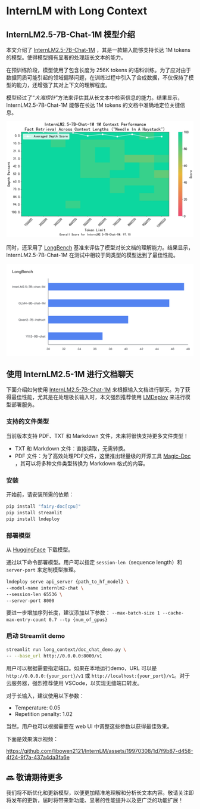 # InternLM with Long Context

## InternLM2.5-7B-Chat-1M 模型介绍

本文介绍了 [InternLM2.5-7B-Chat-1M](link) ，其是一款输入能够支持长达 1M tokens 的模型。使得模型拥有显著的处理超长文本的能力。

在预训练阶段，模型使用了包含长度为 256K tokens 的语料训练。为了应对由于数据同质可能引起的领域偏移问题，在训练过程中引入了合成数据，不仅保持了模型的能力，还增强了其对上下文的理解程度。

模型经过了“*大海捞针*”方法来评估其从长文本中检索信息的能力。结果显示，InternLM2.5-7B-Chat-1M 能够在长达 1M tokens 的文档中准确地定位关键信息。

<p align="center">
<img src="../assets/InternLM2.5-7B-chat-1M-needle-test.jpeg" alt="drawing" width="700"/>
</p>

同时，还采用了 [LongBench](https://github.com/THUDM/LongBench) 基准来评估了模型对长文档的理解能力。结果显示，InternLM2.5-7B-Chat-1M 在测试中相较于同类型的模型达到了最佳性能。

<p align="center">
<img src="../assets/InternLM2.5-7B-chat-1M-longbench.png" alt="drawing" width="700"/>
</p>

## 使用 InternLM2.5-1M 进行文档聊天

下面介绍如何使用 [InternLM2.5-7B-Chat-1M]() 来根据输入文档进行聊天。为了获得最佳性能，尤其是在处理极长输入时，本文强烈推荐使用 [LMDeploy]() 来进行模型部署服务。

### 支持的文件类型

当前版本支持 PDF、TXT 和 Markdown 文件，未来将很快支持更多文件类型！

- TXT 和 Markdown 文件：直接读取，无需转换。
- PDF 文件：为了高效处理PDF文件，这里推出轻量级的开源工具 [Magic-Doc](https://github.com/magicpdf/Magic-Doc) ，其可以将多种文件类型转换为 Markdown 格式的内容。

### 安装

开始前，请安装所需的依赖：
```bash
pip install "fairy-doc[cpu]"
pip install streamlit
pip install lmdeploy
```

### 部署模型

从 [HuggingFace](xxx) 下载模型。

通过以下命令部署模型。用户可以指定 `session-len`（sequence length）和 `server-port` 来定制模型推理。

```bash
lmdeploy serve api_server {path_to_hf_model} \
--model-name internlm2-chat \
--session-len 65536 \
--server-port 8000
```

要进一步增加序列长度，建议添加以下参数：
`--max-batch-size 1 --cache-max-entry-count 0.7 --tp {num_of_gpus}`

### 启动 Streamlit demo

```bash
streamlit run long_context/doc_chat_demo.py \
-- --base_url http://0.0.0.0:8000/v1
```

用户可以根据需要指定端口。如果在本地运行demo，URL 可以是 `http://0.0.0.0:{your_port}/v1` 或 `http://localhost:{your_port}/v1`。对于云服务器，强烈推荐使用 VSCode，以实现无缝端口转发。

对于长输入，建议使用以下参数：

- Temperature: 0.05
- Repetition penalty: 1.02

当然，用户也可以根据需要在 web UI 中调整这些参数以获得最佳效果。

下面是效果演示视频：

https://github.com/libowen2121/InternLM/assets/19970308/1d7f9b87-d458-4f24-9f7a-437a4da3fa6e

## 🔜 敬请期待更多

我们将不断优化和更新模型，以便更加精准地理解和分析长文本内容。敬请关注即将发布的更新，届时将带来新功能、显著的性能提升以及更广泛的功能扩展！